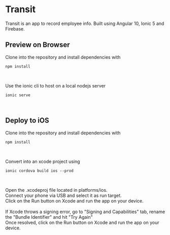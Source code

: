 # Transit
Transit is an app to record employee info.
Built using Angular 10, Ionic 5 and Firebase.
<br>

## Preview on Browser
Clone into the repository and install dependencies with
```
npm install
```
<br>

Use the ionic cli to host on a local nodejs server
```
ionic serve
```

<br>

## Deploy to iOS

Clone into the repository and install dependencies with
```
npm install
```
<br>

Convert into an xcode project using 
```
ionic cordova build ios --prod
```
<br>

Open the .xcodeproj file located in platforms/ios.<br>
Connect your phone via USB and select it as run target. <br>
Click on the Run button on Xcode and run the app on your device.
<br><br>
If Xcode throws a signing error, go to "Signing and Capabilities" tab, rename the "Bundle Identifier" and hit "Try Again"
<br>
Once resolved, click on the Run button on Xcode and run the app on your device.
